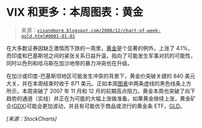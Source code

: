 <!--yml

分类：未分类

日期：2024-05-18 18:08:55

-->

# VIX 和更多：本周图表：黄金

> 来源：[`vixandmore.blogspot.com/2008/12/chart-of-week-gold.html#0001-01-01`](http://vixandmore.blogspot.com/2008/12/chart-of-week-gold.html#0001-01-01)

在大多数证券因缺乏激情而下跌的一周里，[黄金](http://vixandmore.blogspot.com/search/label/gold)是个显著的例外，上涨了 4.1%，而印度和巴基斯坦之间的紧张关系日益升温，指向了可能发生军事对抗的可能性，同时以色列和哈马斯在加沙地带的暴力冲突也在升级。

在加沙或印度-巴基斯坦地区可能发生冲突的背景下，黄金价突破关键的 840 美元大关，并在本周结束时收于 871 美元。正如本周[图表](http://vixandmore.blogspot.com/search/label/chart%20of%20the%20week)中两条虚线的黑色线条上方所示，本周突破了 2007 年 11 月和 12 月的前期高点阻力。黄金本周也突破了向下趋势的通道（实线）并正在为可能的大幅上涨做准备。如果黄金继续上涨，黄金矿企([GDX](http://vixandmore.blogspot.com/search/label/GDX))可能会更加波动，并且有可能优于商品或流行的黄金条 ETF，[GLD](http://vixandmore.blogspot.com/search/label/GLD)。

*[来源：StockCharts]*
